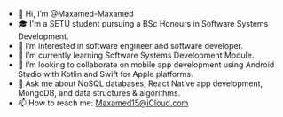 - 👋 Hi, I’m @Maxamed-Maxamed
-  🎓 I'm a SETU student pursuing a BSc Honours in Software Systems Development.
- 👀 I’m interested in software engineer and software developer. 
- 🌱 I’m currently learning Software Systems Development Module.
- 💞️ I’m looking to collaborate on mobile app development using Android Studio with Kotlin and Swift for Apple platforms.
- 💬 Ask me about NoSQL databases, React Native app development, MongoDB, and data structures & algorithms.
- 📫 How to reach me: Maxamed15@iCloud.com

<!---
Maxamed-Maxamed/Maxamed-Maxamed is a ✨ special ✨ repository because its `README.md` (this file) appears on your GitHub profile.
You can click the Preview link to take a look at your changes.
----->
